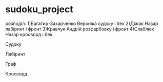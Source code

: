 # sudoku_project
розподіл:
1)Багатир-Захарченко Вероніка судоку і бек
2)Діжак Назар лабіринт і фронт
3)Кравчук Андрій розфарбовку і фронт
4)Слаблюк Назар кросворд і бек

Судоку

Лабіринт

Граф

Кросворд
